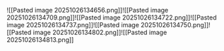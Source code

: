 ![[Pasted image 20251026134656.png]]![[Pasted image 20251026134709.png]]![[Pasted image 20251026134722.png]]![[Pasted image 20251026134737.png]]![[Pasted image 20251026134750.png]]![[Pasted image 20251026134802.png]]![[Pasted image 20251026134813.png]]
